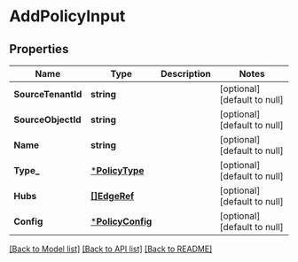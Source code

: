 # AddPolicyInput

## Properties
Name | Type | Description | Notes
------------ | ------------- | ------------- | -------------
**SourceTenantId** | **string** |  | [optional] [default to null]
**SourceObjectId** | **string** |  | [optional] [default to null]
**Name** | **string** |  | [optional] [default to null]
**Type_** | [***PolicyType**](PolicyType.md) |  | [optional] [default to null]
**Hubs** | [**[]EdgeRef**](EdgeRef.md) |  | [optional] [default to null]
**Config** | [***PolicyConfig**](PolicyConfig.md) |  | [optional] [default to null]

[[Back to Model list]](../README.md#documentation-for-models) [[Back to API list]](../README.md#documentation-for-api-endpoints) [[Back to README]](../README.md)

